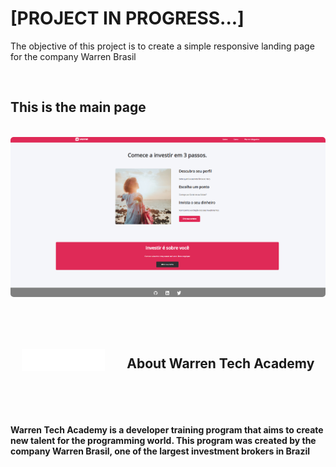 <h1>[PROJECT IN PROGRESS...]</h1>

<p>The objective of this project is to create a simple responsive landing page for the company Warren Brasil</p>

<br>

<h2>This is the main page</h2>

<br>

<img style='border-radius: 5px' src='./assets/images/imagesFromReadme/warren-principal-page.png'/>


<br><br>

<div style='display: flex;
 flex-direction: row;
 justify-content: space-around;
  align-items: center'>

<img src='./assets/images/logo.png' style='height: 35px'/>
<h2>About Warren Tech Academy</h2>

</div>

<br><br>

<h4>
Warren Tech Academy is a developer training program that aims to create new talent for the programming world. This program was created by the company Warren Brasil, one of the largest investment brokers in Brazil
</h4>